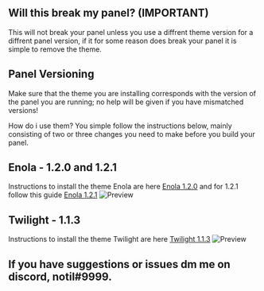 ## Will this break my panel? (IMPORTANT)
This will not break your panel unless you use a diffrent theme version for a diffrent panel version, if it for some reason does break your panel it is simple to remove the theme.

## Panel Versioning
Make sure that the theme you are installing corresponds with the version of the panel you are running; no help will be given if you have mismatched versions!

How do i use them?
You simple follow the instructions below, mainly consisting of two or three changes you need to make before you build your panel.


## Enola - 1.2.0 and 1.2.1
Instructions to install the theme Enola are here
[Enola 1.2.0](https://github.com/Conjuringil/Pterodactyl-Theme-Library/wiki/1.2.0-Enola)
and for 1.2.1 follow this guide
[Enola 1.2.1](https://github.com/Conjuringil/Pterodactyl-Theme-Library/wiki/1.2.1-Enola)
![Preview](./preview/enola.png)


## Twilight - 1.1.3
Instructions to install the theme Twilight are here
[Twilight 1.1.3](https://github.com/Conjuringil/Pterodactyl-Theme-Library/wiki/1.1.3-Twilight)
![Preview](./preview/twilight.png)


## If you have suggestions or issues dm me on discord, notil#9999.
